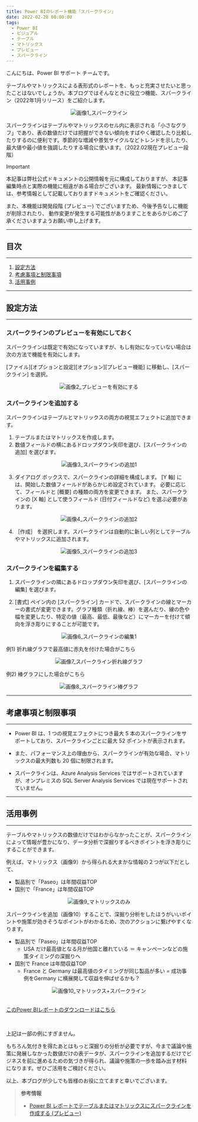 ```yaml
---
title: Power BIのレポート機能「スパークライン」 
date: 2022-02-28 00:00:00
tags:
  - Power BI
  - ビジュアル
  - テーブル
  - マトリックス
  - プレビュー
  - スパークライン
---
```


こんにちは、Power BI サポート チームです。 

テーブルやマトリックスによる表形式のレポートを、もっと充実させたいと思ったことはないでしょうか。本ブログではそんなときに役立つ機能、スパークライン（2022年1月リリース）をご紹介します。 

<!-- more -->

<div align="center">
<img src="pic001.PNG" alt="画像1_スパークライン" title="画像1_スパークライン">
</div>

スパークラインはテーブルやマトリックスのセル内に表示される「小さなグラフ」であり、表の数値だけでは把握ができない傾向をすばやく確認したり比較したりするのに便利です。季節的な増減や景気サイクルなどトレンドを示したり、最大値や最小値を強調したりする場合に使います。（2022.02現在プレビュー段階） 


> [!IMPORTANT]
> 本記事は弊社公式ドキュメントの公開情報を元に構成しておりますが、
> 本記事編集時点と実際の機能に相違がある場合がございます。
> 最新情報につきましては、参考情報として記載しておりますドキュメントをご確認ください。
> 
> また、本機能は開発段階 (プレビュー) でございますため、今後予告なしに機能が削除されたり、
> 動作変更が発生する可能性がありますことをあらかじめご了承くださいますようお願い申し上げます。

---
## 目次
---
1. [設定方法](#設定方法)
2. [考慮事項と制限事項](#考慮事項と制限事項)
3. [活用事例](#活用事例)

---
## 設定方法
---

### スパークラインのプレビューを有効にしておく 

スパークラインは既定で有効になっていますが、もし有効になっていない場合は次の方法で機能を有効にします。 

[ファイル][オプションと設定][オプション][プレビュー機能] に移動し、[スパークライン] を選択。 

<div align="center">
<img src="pic002.PNG" alt="画像2_プレビューを有効にする" title="画像2_プレビューを有効にする">
</div>


### スパークラインを追加する 
スパークラインはテーブルとマトリックスの両方の視覚エフェクトに追加できます。 

1. テーブルまたはマトリックスを作成します。 
2. 数値フィールドの横にあるドロップダウン矢印を選び、[スパークラインの追加] を選びます。

<div align="center">
<img src="pic003.PNG" alt="画像3_スパークラインの追加1" title="画像3_スパークラインの追加1">
</div>

3. ダイアログ ボックスで、スパークラインの詳細を構成します。 [Y 軸] には、開始した数値フィールドがあらかじめ設定されています。 必要に応じて、フィールドと [概要] の種類の両方を変更できます。 また、スパークラインの [X 軸] として使うフィールド (日付フィールドなど) を選ぶ必要があります。 

<div align="center">
<img src="pic004.PNG" alt="画像4_スパークラインの追加2" title="画像4_スパークラインの追加2">
</div>

4. ［作成］ を選択します。スパークラインは自動的に新しい列としてテーブルやマトリックスに追加されます。 

<div align="center">
<img src="pic005.PNG" alt="画像5_スパークラインの追加3" title="画像5_スパークラインの追加3">
</div>



### スパークラインを編集する 

1. スパークラインの隣にあるドロップダウン矢印を選び、[スパークラインの編集] を選びます。 

2. [書式] ペイン内の [スパークライン] カードで、スパークラインの線とマーカーの書式が変更できます。グラフ種類（折れ線、棒）を選んだり、線の色や幅を変更したり、特定の値（最高、最低、最後など）にマーカーを付けて傾向を浮き彫りにすることが可能です。 

<div align="center">
<img src="pic006.PNG" alt="画像6_スパークラインの編集1" title="画像6_スパークラインの編集1">
</div>

例1) 折れ線グラフで最高値に赤丸を付けた場合がこちら

<div align="center">
<img src="pic007.PNG" alt="画像7_スパークライン折れ線グラフ" title="画像7_スパークライン折れ線グラフ">
</div>

例2) 棒グラフにした場合がこちら 

<div align="center">
<img src="pic008.PNG" alt="画像8_スパークライン棒グラフ" title="画像8_スパークライン棒グラフ">
</div>


---
## 考慮事項と制限事項
---

- Power BI は、1 つの視覚エフェクトにつき最大 5 本のスパークラインをサポートしており、スパークラインごとに最大 52 ポイントが表示されます。 

- また、パフォーマンス上の理由から、スパークラインが有効な場合、マトリックスの最大列数も 20 個に制限されます。 

- スパークラインは、Azure Analysis Services ではサポートされていますが、オンプレミスの SQL Server Analysis Services では現在サポートされていません。 



---
## 活用事例
---

テーブルやマトリックスの数値だけではわからなかったことが、スパークラインによって情報が豊かになり、データ分析で深掘りするべきポイントを浮き彫りにすることができます。 

例えば、マトリックス（画像9）から得られる大まかな情報の２つが以下だとして、 

- 製品別で「Paseo」は年間収益TOP 
- 国別で「France」は年間収益TOP 

<div align="center">
<img src="pic009.PNG" alt="画像9_マトリックスのみ" title="画像9_マトリックスのみ">
</div>


スパークラインを追加（画像10）することで、深掘り分析をしたほうがいいポイントや施策が効きそうなポイントがわかるため、次のアクションに繋げやすくなります。 

- 製品別で「Paseo」は年間収益TOP 
  + USA だけ最高値となる月が他国と離れている ＝ キャンペーンなどの施策タイミングの深掘りへ 
- 国別で France は年間収益TOP 
  + France と Germany は最高値のタイミングが同じ製品が多い = 成功事例をGermany に横展開して収益を伸ばせるかも？ 

<div align="center">
<img src="pic010.PNG" alt="画像10_マトリックス+スパークライン" title="画像10_マトリックス+スパークライン">
</div>

</br>

[このPower BIレポートのダウンロードはこちら](https://github.com/JPBAP-SQLBI/blog/raw/main/articles/powerbi/pbi_visual_sparkline/sample_pbix/sparkline_sample.pbix)

</br>


上記は一部の例にすぎません。 

もちろん気付きを得たあとはもっと深掘りの分析が必要ですが、今まで議論や施策に発展しなかった数値だけの表データが、スパークラインを追加するだけでビジネスを前に進めるための気づきが得られ、議論や施策の一歩を踏み出す材料になります。ぜひご活用をご検討ください。 

以上、本ブログが少しでも皆様のお役に立てますと幸いでございます。 

> **参考情報**
> - [Power BI レポートでテーブルまたはマトリックスにスパークラインを作成する (プレビュー)](https://docs.microsoft.com/ja-jp/power-bi/create-reports/power-bi-sparklines-tables)
 



